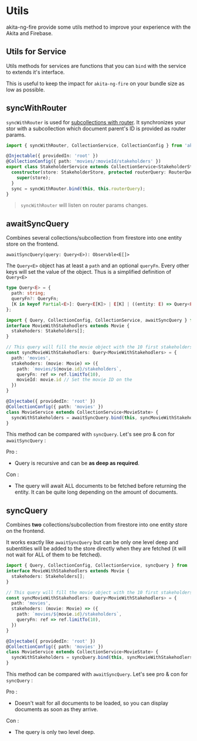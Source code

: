# Utils
akita-ng-fire provide some utils method to improve your experience with the Akita and Firebase.

## Utils for Service

Utils methods for services are functions that you can `bind` with the service to extends it's interface.

This is useful to keep the impact for `akita-ng-fire` on your bundle size as low as possible.

## syncWithRouter

`syncWithRouter` is used for [subcollections with router](./cookbook/subcollection.md).
It synchronizes your stor with a subcollection which document parent's ID is provided as router params.

```typescript
import { syncWithRouter, CollectionService, CollectionConfig } from 'akita-ng-fire';

@Injectable({ providedIn: 'root' })
@CollectionConfig({ path: 'movies/:movieId/stakeholders' })
export class StakeholderService extends CollectionService<StakeholderState> {
  constructor(store: StakeholderStore, protected routerQuery: RouterQuery) {
    super(store);
  }
  sync = syncWithRouter.bind(this, this.routerQuery);
}
```

> `syncWithRouter` will listen on router params changes.

## awaitSyncQuery

Combines several collections/subcollection from firestore into one entity store on the frontend.

```
awaitSyncQuery(query: Query<E>): Observble<E[]>
```

The `Query<E>` object has at least a `path` and an optional `queryFn`. Every other keys will set the value of the object. Thus is a simplified definition of `Query<E>`
```typescript
type Query<E> = {
  path: string;
  queryFn?: QueryFn;
  [K in keyof Partial<E>]: Query<E[K]> | E[K] | ((entity: E) => Query<E[K]>)
};
```

```typescript
import { Query, CollectionConfig, CollectionService, awaitSyncQuery } from 'akita-ng-fire';
interface MovieWithStakehodlers extends Movie {
  stakehoders: Stakeholders[];
}

// This query will fill the movie object with the 10 first stakeholders in the movieStore
const syncMovieWithStakehodlers: Query<MovieWithStakehodlers> = {
  path: 'movies',
  stakehoders: (movie: Movie) => ({
    path: `movies/${movie.id}/stakeholders`,
    queryFn: ref => ref.limitTo(10),
    movieId: movie.id // Set the movie ID on the 
  })
}

@Injectabe({ providedIn: 'root' })
@CollectionConfig({ path: 'movies' })
class MovieService extends CollectionService<MovieState> {
  syncWithStakeholders = awaitSyncQuery.bind(this, syncMovieWithStakehodlers);
}
```

This method can be compared with `syncQuery`. Let's see pro & con for `awaitSyncQuery` :

Pro : 
- Query is recursive and can be **as deep as required**.

Con : 
- The query will await ALL documents to be fetched before returning the entity. It can be quite long depending on the amount of documents.


## syncQuery

Combines **two** collections/subcollection from firestore into one entity store on the frontend.

It works exactly like `awaitSyncQuery` but can be only one level deep and subentities will be added to the store directly when they are fetched (it will not wait for ALL of them to be fetched).

```typescript
import { Query, CollectionConfig, CollectionService, syncQuery } from 'akita-ng-fire';
interface MovieWithStakehodlers extends Movie {
  stakehoders: Stakeholders[];
}

// This query will fill the movie object with the 10 first stakeholders in the movieStore
const syncMovieWithStakehodlers: Query<MovieWithStakehodlers> = {
  path: 'movies',
  stakehoders: (movie: Movie) => ({
    path: `movies/${movie.id}/stakeholders`,
    queryFn: ref => ref.limitTo(10),
  })
}

@Injectabe({ providedIn: 'root' })
@CollectionConfig({ path: 'movies' })
class MovieService extends CollectionService<MovieState> {
  syncWithStakeholders = syncQuery.bind(this, syncMovieWithStakehodlers);
}
```

This method can be compared with `awaitSyncQuery`. Let's see pro & con for `syncQuery` :

Pro : 
- Doesn't wait for all documents to be loaded, so you can display documents as soon as they arrive.

Con : 
- The query is only two level deep.